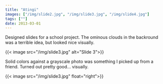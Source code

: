 ```yaml
---
title: "Atingi"
images: ["/img/slide2.jpg", "/img/slide3.jpg", "/img/slide4.jpg"]
tags: [""]
date: 2013-03-01
---
```


Designed slides for a school project. The ominous clouds in the backround was a terrible idea, but looked nice visually.

{{< image src="/img/slide3.jpg" alt="Slide 3">}}

Solid colors against a grayscale photo was something I picked up from a friend. Turned out pretty good... visually.

{{< image src="/img/slide3.jpg" float="right">}}
